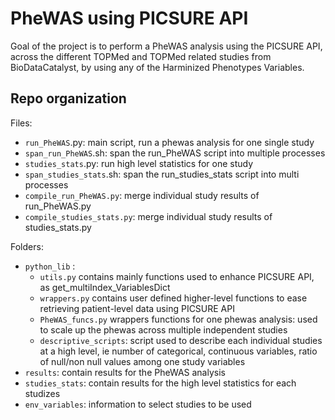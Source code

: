 # PheWAS using PICSURE API

Goal of the project is to perform a PheWAS analysis using the PICSURE API, across the different TOPMed and TOPMed related studies from BioDataCatalyst, by using any of the Harminized Phenotypes Variables. 


## Repo organization

Files: 

- `run_PheWAS`.py: main script, run a phewas analysis for one single study
- `span_run_PheWAS`.sh: span the run_PheWAS script into multiple processes
- `studies_stats`.py: run high level statistics for one study
- `span_studies_stats`.sh: span the run_studies_stats script into multi processes
- `compile_run_PheWAS.py`: merge individual study results of run_PheWAS.py 
- `compile_studies_stats.py`: merge individual study results of studies_stats.py

Folders:

- `python_lib` : 
    - `utils.py` contains mainly functions used to enhance PICSURE API, as get_multiIndex_VariablesDict
    - `wrappers.py` contains user defined higher-level functions to ease retrieving patient-level data using PICSURE API
    - `PheWAS_funcs.py` wrappers functions for one phewas analysis: used to scale up the phewas across multiple independent studies
    - `descriptive_scripts`: script used to describe each individual studies at a high level, ie number of categorical, continuous variables, ratio of null/non null values among one study variables
- `results`: contain results for the PheWAS analysis
- `studies_stats`: contain results for the high level statistics for each studizes
- `env_variables`: information to select studies to be used

